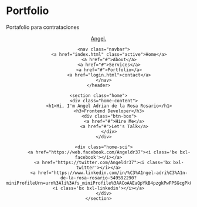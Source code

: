 # Portfolio
Portafolio para contrataciones
<!DOCTYPE html>
<html lang="en">
<head>
    <meta charset="UTF-8">
    <meta name="viewport" content="width=device-width, initial-scale=1.0">
    <title>Personal Portfolio</title>
    <link rel="stylesheet" href="style.css">
    <link href="https://unpkg.com/boxicons@2.1.4/css/boxicons.min.css" rel="stylesheet">
</head>
<body>
    <header class="header">
        <a href="index.html" class="logo">Angel.</a>

        <nav class="navbar">
            <a href="index.html" class="active">Home</a>
            <a href="#">About</a>
            <a href="#">Services</a>
            <a href="#">Portfolio</a>
            <a href="login.html">contact</a>
        </nav>
    </header>

    <section class="home">
        <div class="home-content">
            <h1>Hi, I'm Angel Adrian de la Rosa Rosario</h1>
            <h3>Frontend Developer</h3>
            <div class="btn-box">
                <a href="#">Hire Me</a>
                <a href="#">Let's Talk</a>
            </div>
        </div>

        <div class="home-sci">
            <a href="https://web.facebook.com/Angeldr37"><i class='bx bxl-facebook'></i></a>
            <a href="https://twitter.com/Angeldr37"><i class='bx bxl-twitter'></i></a>
            <a href="https://www.linkedin.com/in/%C3%A1ngel-adri%C3%A1n-de-la-rosa-rosario-549592290?miniProfileUrn=urn%3Ali%3Afs_miniProfile%3AACoAAEaQpYkB4pzgkPwFPSGcgPkOfEel8UkW73w&lipi=urn%3Ali%3Apage%3Ad_flagship3_search_srp_all%3BfnWmVv2gTT%2BcOW9Z1cSSew%3D%3D"><i class='bx bxl-linkedin'></i></a>
        </div>
    </section>
</body>
</html>
